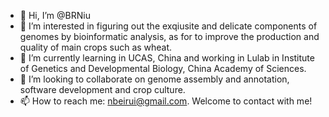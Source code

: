 - 👋 Hi, I’m @BRNiu
- 👀 I’m interested in figuring out the exqiusite and delicate components of genomes by bioinformatic analysis, as for to improve the production and quality of main crops such as wheat.
- 🌱 I’m currently learning in UCAS, China and working in Lulab in Institute of Genetics and Developmental Biology, China Academy of Sciences.
- 💞️ I’m looking to collaborate on genome assembly and annotation, software development and crop culture.
- 📫 How to reach me: nbeirui@gmail.com. Welcome to contact with me!

<!---
BRNiu/BRNiu is a ✨ special ✨ repository because its `README.md` (this file) appears on your GitHub profile.
You can click the Preview link to take a look at your changes.
--->
